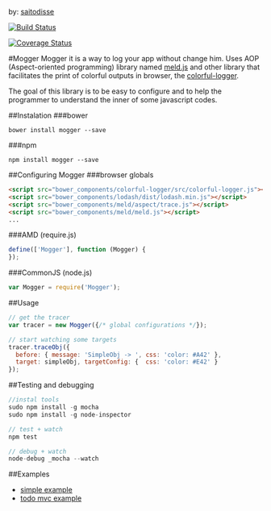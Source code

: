 by: [saitodisse](http://saitodisse.github.io/)

[![Build Status](https://travis-ci.org/saitodisse/mogger.svg?branch=0.1)](https://travis-ci.org/saitodisse/mogger)

[![Coverage Status](https://coveralls.io/repos/saitodisse/mogger/badge.png)](https://coveralls.io/r/saitodisse/mogger)

#Mogger
Mogger it is a way to log your app without change him. Uses AOP (Aspect-oriented programming) library named [meld.js](https://github.com/cujojs/meld) and other library that facilitates the print of colorful outputs in browser, the [colorful-logger](https://github.com/saitodisse/colorful-logger).

The goal of this library is to be easy to configure and to help the programmer to understand the inner of some javascript codes.

##Instalation
###bower
```
bower install mogger --save
```
###npm
```
npm install mogger --save
```

##Configuring Mogger
###browser globals
```html
<script src="bower_components/colorful-logger/src/colorful-logger.js"></script>
<script src="bower_components/lodash/dist/lodash.min.js"></script>
<script src="bower_components/meld/aspect/trace.js"></script>
<script src="bower_components/meld/meld.js"></script>
...
```

###AMD (require.js)
```javascript
define(['Mogger'], function (Mogger) {
});
```

###CommonJS (node.js)
```javascript
var Mogger = require('Mogger');
```

##Usage
```javascript
// get the tracer
var tracer = new Mogger({/* global configurations */});

// start watching some targets
tracer.traceObj({
  before: { message: 'SimpleObj -> ', css: 'color: #A42' },
  target: simpleObj, targetConfig: {  css: 'color: #E42' }
});
```


##Testing and debugging
```javascript
//instal tools
sudo npm install -g mocha
sudo npm install -g node-inspector

// test + watch
npm test

// debug + watch
node-debug _mocha --watch
```


##Examples
  - [simple example](http://saitodisse.github.io/mogger/examples/simple-browser-global-example/index.html)
  - [todo mvc example](http://saitodisse.github.io/mogger/examples/todo-mvc-backbone-require/index.html)

